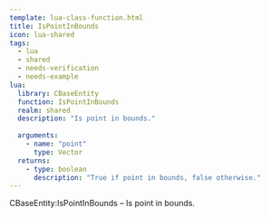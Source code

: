 ```yaml
---
template: lua-class-function.html
title: IsPointInBounds
icon: lua-shared
tags:
  - lua
  - shared
  - needs-verification
  - needs-example
lua:
  library: CBaseEntity
  function: IsPointInBounds
  realm: shared
  description: "Is point in bounds."
  
  arguments:
    - name: "point"
      type: Vector
  returns:
    - type: boolean
      description: "True if point in bounds, false otherwise."
---
```


<div class="lua__search__keywords">
CBaseEntity:IsPointInBounds &#x2013; Is point in bounds.
</div>
